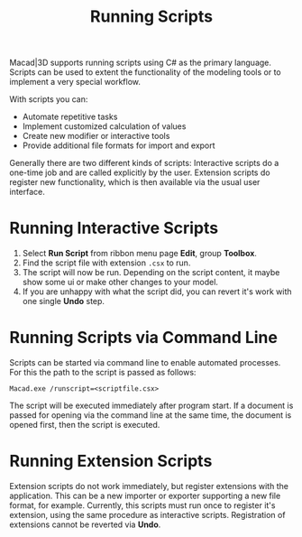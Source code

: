 ﻿---
uid: 0857be7d-eabe-40e1-bda3-a3415b29a4cd
title: Running Scripts
---
Macad\|3D supports running scripts using C# as the primary language. Scripts can be used to extent the functionality of the modeling tools or to implement a very special workflow.

With scripts you can:
* Automate repetitive tasks
* Implement customized calculation of values
* Create new modifier or interactive tools
* Provide additional file formats for import and export

Generally there are two different kinds of scripts: Interactive scripts do a one-time job and are called explicitly by the user. Extension scripts do register new functionality, which is then available via the usual user interface.

# Running Interactive Scripts
1. Select __Run Script__ from ribbon menu page __Edit__, group __Toolbox__.
2. Find the script file with extension `.csx` to run.
3. The script will now be run. Depending on the script content, it maybe show some ui or make other changes to your model.
4. If you are unhappy with what the script did, you can revert it's work with one single __Undo__ step.

# Running Scripts via Command Line
Scripts can be started via command line to enable automated processes. For this the path to the script is passed as follows:

`Macad.exe /runscript=<scriptfile.csx>`

The script will be executed immediately after program start. If a document is passed for opening via the command line at the same time, the document is opened first, then the script is executed.

# Running Extension Scripts
Extension scripts do not work immediately, but register extensions with the application. This can be a new importer or exporter supporting a new file format, for example. Currently, this scripts must run once to register it's extension, using the same procedure as interactive scripts. Registration of extensions cannot be reverted via __Undo__.
